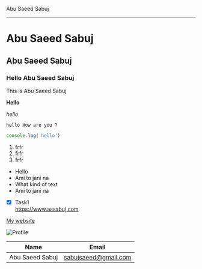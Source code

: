  <!-- Mark-down -->
Abu Saeed Sabuj  
___

# Abu Saeed Sabuj
## Abu Saeed Sabuj
### Hello Abu Saeed Sabuj

<p>This is Abu Saeed Sabuj</p>


__Hello__


_hello_

```
hello How are you ?
```

```javascript
console.log('hello')
```
1. frfr
1. frfr
1. frfr
- Hello
- Ami to jani na
- What kind of text
- Ami to jani na

- [x] Task1  
https://www.assabuj.com

[My website](https://www.assabuj.com)

![Profile](ok.jpg)

| Name | Email |   
|-----|------|
|Abu Saeed Sabuj| sabujsaeed@gmail.com




